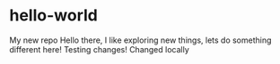 # hello-world
My new repo
Hello there, I like exploring new things, lets do something different here!
Testing changes!
Changed locally
